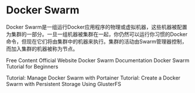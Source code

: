 # Docker Swarm

Docker Swarm是一组运行Docker应用程序的物理或虚拟机器，这些机器被配置为集群的一部分。一旦一组机器被集群在一起，你仍然可以运行你习惯的Docker命令，但现在它们将由集群中的机器来执行。集群的活动由Swarm管理器控制，而加入集群的机器被称为节点。


<ResourceGroupTitle>Free Content</ResourceGroupTitle>
<BadgeLink colorScheme='blue' badgeText='Official Website' href='https://www.docker.com/'>Official Website</BadgeLink>
<BadgeLink colorScheme='blue' badgeText='Documentation' href='https://docs.docker.com/engine/swarm/'>Docker Swarm Documentation</BadgeLink>
<BadgeLink badgeText='Watch' href='https://www.youtube.com/watch?v=Tm0Q5zr3FL4'>Docker Swarm Tutorial for Beginners</BadgeLink>

<BadgeLink badgeText='Read' colorScheme="yellow" href='https://thenewstack.io/tutorial-manage-docker-swarm-with-portainer/'>Tutorial: Manage Docker Swarm with Portainer</BadgeLink>
<BadgeLink badgeText='Read' colorScheme="yellow" href='https://thenewstack.io/tutorial-create-a-docker-swarm-with-persistent-storage-using-glusterfs/'>Tutorial: Create a Docker Swarm with Persistent Storage Using GlusterFS</BadgeLink>
